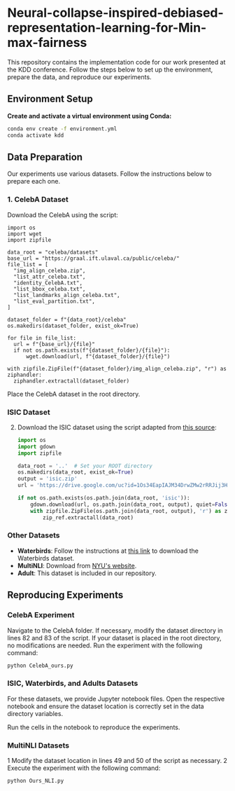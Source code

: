 # Neural-collapse-inspired-debiased-representation-learning-for-Min-max-fairness
This repository contains the implementation code for our work presented at the KDD conference. Follow the steps below to set up the environment, prepare the data, and reproduce our experiments.

## Environment Setup

**Create and activate a virtual environment using Conda:**

   ```bash
   conda env create -f environment.yml
   conda activate kdd
```

## Data Preparation
Our experiments use various datasets. Follow the instructions below to prepare each one.
### 1. CelebA Dataset
Download the CelebA using the script:

  ```
import os
import wget
import zipfile

data_root = "celeba/datasets"
base_url = "https://graal.ift.ulaval.ca/public/celeba/"
file_list = [
    "img_align_celeba.zip",
    "list_attr_celeba.txt",
    "identity_CelebA.txt",
    "list_bbox_celeba.txt",
    "list_landmarks_align_celeba.txt",
    "list_eval_partition.txt",
]

dataset_folder = f"{data_root}/celeba"
os.makedirs(dataset_folder, exist_ok=True)

for file in file_list:
    url = f"{base_url}/{file}"
    if not os.path.exists(f"{dataset_folder}/{file}"):
        wget.download(url, f"{dataset_folder}/{file}")

with zipfile.ZipFile(f"{dataset_folder}/img_align_celeba.zip", "r") as ziphandler:
    ziphandler.extractall(dataset_folder)

  ```
Place the CelebA dataset in the root directory.

### ISIC Dataset

2. Download the ISIC dataset using the script adapted from [this source](https://github.com/Wuyxin/DISC/blob/master/disc/download_datasets.py):

   ```python
   import os
   import gdown
   import zipfile

   data_root = '..'  # Set your ROOT directory
   os.makedirs(data_root, exist_ok=True)
   output = 'isic.zip'
   url = 'https://drive.google.com/uc?id=1Os34EapIAJM34DrwZMw2rRRJij3HAUDV'

   if not os.path.exists(os.path.join(data_root, 'isic')):
       gdown.download(url, os.path.join(data_root, output), quiet=False)
       with zipfile.ZipFile(os.path.join(data_root, output), 'r') as zip_ref:
           zip_ref.extractall(data_root)
   ```

### Other Datasets

- **Waterbirds**: Follow the instructions at [this link](https://github.com/kohpangwei/group_DRO) to download the Waterbirds dataset.
- **MultiNLI**: Download from [NYU's website](https://cims.nyu.edu/~sbowman/multinli/).
- **Adult**: This dataset is included in our repository.

## Reproducing Experiments

### CelebA Experiment

Navigate to the CelebA folder. If necessary, modify the dataset directory in lines 82 and 83 of the script. If your dataset is placed in the root directory, no modifications are needed. Run the experiment with the following command:

```bash
python CelebA_ours.py
```

### ISIC, Waterbirds, and Adults Datasets

For these datasets, we provide Jupyter notebook files. Open the respective notebook and ensure the dataset location is correctly set in the data directory variables.

Run the cells in the notebook to reproduce the experiments.

### MultiNLI Datasets
1 Modify the dataset location in lines 49 and 50 of the script as necessary.
2 Execute the experiment with the following command:

  ```bash
  python Ours_NLI.py
  ```

